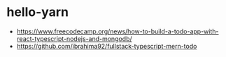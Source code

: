 # hello-yarn

- <https://www.freecodecamp.org/news/how-to-build-a-todo-app-with-react-typescript-nodejs-and-mongodb/>
- <https://github.com/ibrahima92/fullstack-typescript-mern-todo>
